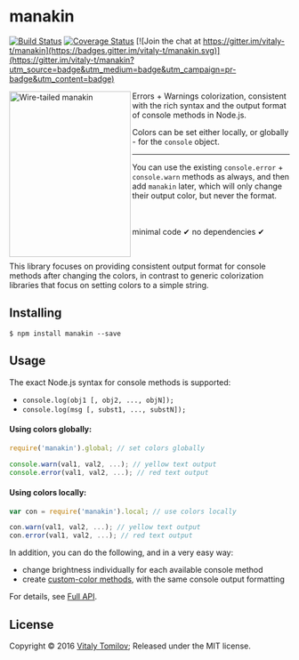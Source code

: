 manakin
=======

[![Build Status](https://travis-ci.org/vitaly-t/manakin.svg?branch=master)](https://travis-ci.org/vitaly-t/manakin)
[![Coverage Status](https://coveralls.io/repos/vitaly-t/manakin/badge.svg?branch=master)](https://coveralls.io/r/vitaly-t/manakin?branch=master)
[![Join the chat at https://gitter.im/vitaly-t/manakin](https://badges.gitter.im/vitaly-t/manakin.svg)](https://gitter.im/vitaly-t/manakin?utm_source=badge&utm_medium=badge&utm_campaign=pr-badge&utm_content=badge)

<img align="left" width="218" height="298" src="https://s31.postimg.org/y3s1ucqor/manakin.jpg" alt="Wire-tailed manakin">

Errors + Warnings colorization, consistent with the rich syntax and the output format of console methods in Node.js.

Colors can be set either locally, or globally - for the `console` object.

---

You can use the existing `console.error` + `console.warn` methods as always, and then add `manakin` later, which will only change their output color, but never the format.

<br/><br/>
minimal code &#10004; no dependencies &#10004;

<br/>

This library focuses on providing consistent output format for console methods after changing the colors, in contrast to generic colorization
libraries that focus on setting colors to a simple string.

## Installing

```
$ npm install manakin --save
```

## Usage

The exact Node.js syntax for console methods is supported:

- `console.log(obj1 [, obj2, ..., objN]);`
- `console.log(msg [, subst1, ..., substN]);`

#### Using colors globally:

```js
require('manakin').global; // set colors globally

console.warn(val1, val2, ...); // yellow text output
console.error(val1, val2, ...); // red text output
```

#### Using colors locally:

```js
var con = require('manakin').local; // use colors locally

con.warn(val1, val2, ...); // yellow text output
con.error(val1, val2, ...); // red text output
```

In addition, you can do the following, and in a very easy way:

- change brightness individually for each available console method
- create [custom-color methods](https://github.com/vitaly-t/manakin/blob/master/API.md#custom-methods), with the same console output formatting   
 
For details, see [Full API].

## License

Copyright © 2016 [Vitaly Tomilov](https://github.com/vitaly-t);
Released under the MIT license.

[Full API]:API.md
[global]:#global  
[local]:#local
[shared]:#shared
